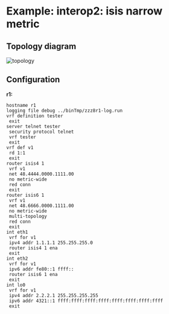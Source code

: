 # Example: interop2: isis narrow metric

## **Topology diagram**

![topology](/img/intop2-isis04.tst.png)

## **Configuration**

**r1:**
```
hostname r1
logging file debug ../binTmp/zzz8r1-log.run
vrf definition tester
 exit
server telnet tester
 security protocol telnet
 vrf tester
 exit
vrf def v1
 rd 1:1
 exit
router isis4 1
 vrf v1
 net 48.4444.0000.1111.00
 no metric-wide
 red conn
 exit
router isis6 1
 vrf v1
 net 48.6666.0000.1111.00
 no metric-wide
 multi-topology
 red conn
 exit
int eth1
 vrf for v1
 ipv4 addr 1.1.1.1 255.255.255.0
 router isis4 1 ena
 exit
int eth2
 vrf for v1
 ipv6 addr fe80::1 ffff::
 router isis6 1 ena
 exit
int lo0
 vrf for v1
 ipv4 addr 2.2.2.1 255.255.255.255
 ipv6 addr 4321::1 ffff:ffff:ffff:ffff:ffff:ffff:ffff:ffff
 exit
```
